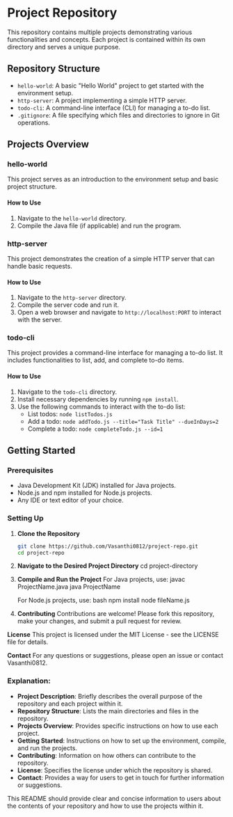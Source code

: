 # Project Repository

This repository contains multiple projects demonstrating various functionalities and concepts. Each project is contained within its own directory and serves a unique purpose.

## Repository Structure

- `hello-world`: A basic "Hello World" project to get started with the environment setup.
- `http-server`: A project implementing a simple HTTP server.
- `todo-cli`: A command-line interface (CLI) for managing a to-do list.
- `.gitignore`: A file specifying which files and directories to ignore in Git operations.

## Projects Overview

### hello-world
This project serves as an introduction to the environment setup and basic project structure.

#### How to Use
1. Navigate to the `hello-world` directory.
2. Compile the Java file (if applicable) and run the program.

### http-server
This project demonstrates the creation of a simple HTTP server that can handle basic requests.

#### How to Use
1. Navigate to the `http-server` directory.
2. Compile the server code and run it.
3. Open a web browser and navigate to `http://localhost:PORT` to interact with the server.

### todo-cli
This project provides a command-line interface for managing a to-do list. It includes functionalities to list, add, and complete to-do items.

#### How to Use
1. Navigate to the `todo-cli` directory.
2. Install necessary dependencies by running `npm install`.
3. Use the following commands to interact with the to-do list:
   - List todos: `node listTodos.js`
   - Add a todo: `node addTodo.js --title="Task Title" --dueInDays=2`
   - Complete a todo: `node completeTodo.js --id=1`

## Getting Started

### Prerequisites
- Java Development Kit (JDK) installed for Java projects.
- Node.js and npm installed for Node.js projects.
- Any IDE or text editor of your choice.

### Setting Up
1. **Clone the Repository**
   ```bash
   git clone https://github.com/Vasanthi0812/project-repo.git
   cd project-repo
2. **Navigate to the Desired Project Directory**
   cd project-directory
3. **Compile and Run the Project**
   For Java projects, use:
   javac ProjectName.java
   java ProjectName

   For Node.js projects, use:
   bash
   npm install
   node fileName.js

4. **Contributing**
Contributions are welcome! Please fork this repository, make your changes, and submit a pull request for review.

**License**
This project is licensed under the MIT License - see the LICENSE file for details.

**Contact**
For any questions or suggestions, please open an issue or contact Vasanthi0812.


### Explanation:

- **Project Description**: Briefly describes the overall purpose of the repository and each project within it.
- **Repository Structure**: Lists the main directories and files in the repository.
- **Projects Overview**: Provides specific instructions on how to use each project.
- **Getting Started**: Instructions on how to set up the environment, compile, and run the projects.
- **Contributing**: Information on how others can contribute to the repository.
- **License**: Specifies the license under which the repository is shared.
- **Contact**: Provides a way for users to get in touch for further information or suggestions.

This README should provide clear and concise information to users about the contents of your repository and how to use the projects within it.
 

